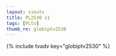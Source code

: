 ```yaml
--- 
layout: sieutv
title: PL2530 s1
tags: [PLtv]
thumb_re: globiptv2530
---
```

{% include tvadv key="globiptv2530" %} 
